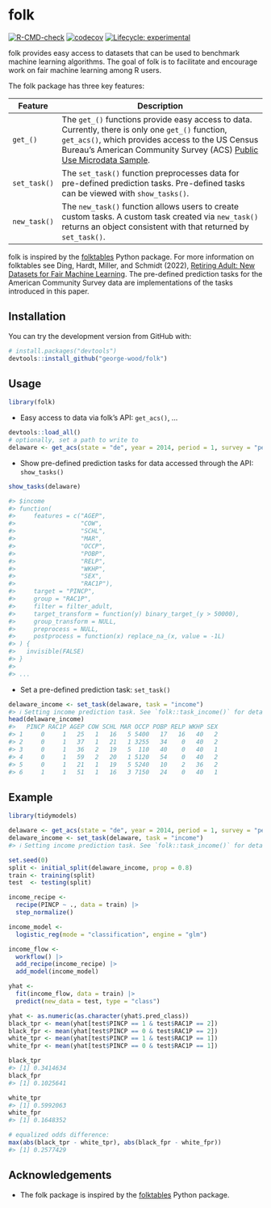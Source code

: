 
<!-- README.md is generated from README.Rmd. Please edit that file -->

# folk

<!-- badges: start -->

[![R-CMD-check](https://github.com/george-wood/folk/actions/workflows/R-CMD-check.yaml/badge.svg)](https://github.com/george-wood/folk/actions/workflows/R-CMD-check.yaml)
[![codecov](https://codecov.io/gh/george-wood/folk/branch/master/graph/badge.svg?token=QXIN95S7AJ)](https://codecov.io/gh/george-wood/folk)
[![Lifecycle:
experimental](https://img.shields.io/badge/lifecycle-experimental-orange.svg)](https://lifecycle.r-lib.org/articles/stages.html#experimental)

<!-- badges: end -->

folk provides easy access to datasets that can be used to benchmark
machine learning algorithms. The goal of folk is to facilitate and
encourage work on fair machine learning among R users.

The folk package has three key features:

| Feature      | Description                                                                                                                                                                                                                                                                                 |
|--------------|---------------------------------------------------------------------------------------------------------------------------------------------------------------------------------------------------------------------------------------------------------------------------------------------|
| `get_()`     | The `get_()` functions provide easy access to data. Currently, there is only one `get_()` function, `get_acs()`, which provides access to the US Census Bureau’s American Community Survey (ACS) [Public Use Microdata Sample](https://www.census.gov/programs-surveys/acs/microdata.html). |
| `set_task()` | The `set_task()` function preprocesses data for pre-defined prediction tasks. Pre-defined tasks can be viewed with `show_tasks()`.                                                                                                                                                          |
| `new_task()` | The `new_task()` function allows users to create custom tasks. A custom task created via `new_task()` returns an object consistent with that returned by `set_task()`.                                                                                                                      |

folk is inspired by the
[folktables](https://github.com/socialfoundations/folktables) Python
package. For more information on folktables see Ding, Hardt, Miller, and
Schmidt (2022), [Retiring Adult: New Datasets for Fair Machine
Learning](https://arxiv.org/pdf/2108.04884.pdf). The pre-defined
prediction tasks for the American Community Survey data are
implementations of the tasks introduced in this paper.

## Installation

You can try the development version from GitHub with:

``` r
# install.packages("devtools")
devtools::install_github("george-wood/folk")
```

## Usage

``` r
library(folk)
```

- Easy access to data via folk’s API: `get_acs()`, …

``` r
devtools::load_all()
# optionally, set a path to write to
delaware <- get_acs(state = "de", year = 2014, period = 1, survey = "person")
```

- Show pre-defined prediction tasks for data accessed through the API:
  `show_tasks()`

``` r
show_tasks(delaware)

#> $income
#> function(
#>     features = c("AGEP",
#>                  "COW",
#>                  "SCHL",
#>                  "MAR",
#>                  "OCCP",
#>                  "POBP",
#>                  "RELP",
#>                  "WKHP",
#>                  "SEX",
#>                  "RAC1P"),
#>     target = "PINCP",
#>     group = "RAC1P",
#>     filter = filter_adult,
#>     target_transform = function(y) binary_target_(y > 50000),
#>     group_transform = NULL,
#>     preprocess = NULL,
#>     postprocess = function(x) replace_na_(x, value = -1L)
#> ) {
#>   invisible(FALSE)
#> }
#> 
#> ...
```

- Set a pre-defined prediction task: `set_task()`

``` r
delaware_income <- set_task(delaware, task = "income")
#> ℹ Setting income prediction task. See `folk::task_income()` for details.
head(delaware_income)
#>   PINCP RAC1P AGEP COW SCHL MAR OCCP POBP RELP WKHP SEX
#> 1     0     1   25   1   16   5 5400   17   16   40   2
#> 2     0     1   37   1   21   1 3255   34    0   40   2
#> 3     0     1   36   2   19   5  110   40    0   40   1
#> 4     0     1   59   2   20   1 5120   54    0   40   2
#> 5     0     1   21   1   19   5 5240   10    2   36   2
#> 6     1     1   51   1   16   3 7150   24    0   40   1
```

## Example

``` r
library(tidymodels)

delaware <- get_acs(state = "de", year = 2014, period = 1, survey = "person")
delaware_income <- set_task(delaware, task = "income")
#> ℹ Setting income prediction task. See `folk::task_income()` for details.

set.seed(0)
split <- initial_split(delaware_income, prop = 0.8)
train <- training(split)
test  <- testing(split)

income_recipe <-
  recipe(PINCP ~ ., data = train) |>
  step_normalize()

income_model <-
  logistic_reg(mode = "classification", engine = "glm")

income_flow <-
  workflow() |>
  add_recipe(income_recipe) |>
  add_model(income_model)

yhat <- 
  fit(income_flow, data = train) |>
  predict(new_data = test, type = "class")
```

``` r
yhat <- as.numeric(as.character(yhat$.pred_class))
black_tpr <- mean(yhat[test$PINCP == 1 & test$RAC1P == 2])
black_fpr <- mean(yhat[test$PINCP == 0 & test$RAC1P == 2])
white_tpr <- mean(yhat[test$PINCP == 1 & test$RAC1P == 1])
white_fpr <- mean(yhat[test$PINCP == 0 & test$RAC1P == 1])

black_tpr
#> [1] 0.3414634
black_fpr
#> [1] 0.1025641

white_tpr
#> [1] 0.5992063
white_fpr
#> [1] 0.1648352

# equalized odds difference:
max(abs(black_tpr - white_tpr), abs(black_fpr - white_fpr))
#> [1] 0.2577429
```

## Acknowledgements

- The folk package is inspired by the
  [folktables](https://github.com/socialfoundations/folktables) Python
  package.
